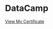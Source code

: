 # DataCamp

[View My Certificate](https://github.com/Moshati1315/DataCamp/raw/main/DAA0015681928674%20(1).pdf)
